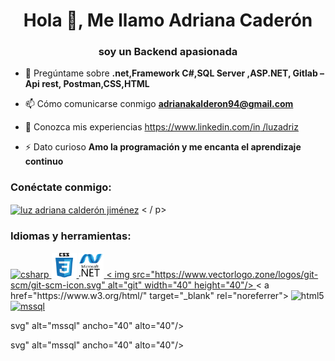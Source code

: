 <h1 align="center">Hola 👋, Me llamo Adriana Caderón</h1>
<h3 align="center">soy un Backend apasionada</h3>

- 💬 Pregúntame sobre **.net,Framework C#,SQL Server ,ASP.NET, Gitlab – Api rest, Postman,CSS,HTML**

- 📫 Cómo comunicarse conmigo **adrianakalderon94@gmail.com**

- 📄 Conozca mis experiencias [https://www.linkedin.com/in /luzadriz](https://www.linkedin.com/in/luzadriz)

- ⚡ Dato curioso **Amo la programación y me encanta el aprendizaje continuo**

<h3 align="left">Conéctate conmigo:</h3 >
<p align="izquierda">
<a href="https://linkedin.com/in/luzadriz" target="blank"><img align="center" src="https://raw.githubusercontent.com/rahuldkjain/github- perfil-readme-generator/master/src/images/icons/Social/linked-in-alt.svg" alt="luz adriana calderón jiménez" height="30" width="40" /></a> <
/ p>

<h3 align="left">Idiomas y herramientas:</h3>
<p align="left"> <a href="https://www.w3schools.com/cs/" target="_blank" rel="noreferrer"> <img src="https://raw.githubusercontent. com/devicons/devicon/master/icons/csharp/csharp-original.svg" alt="csharp" width="40" height="40"/> </a> <a href="https://www. w3schools.com/css/" target="_blank" rel="noreferrer"> <img src="https://raw.githubusercontent.com/devicons/devicon/master/icons/css3/css3-original-wordmark.svg " alt="css3" width="40" height="40"/> </a> <a href="https://dotnet.microsoft.com/" target="_blank" rel="noreferrer"> <img src="https://raw.githubusercontent.com/devicons/devicon/master/icons/dot-net/dot-net-original-wordmark.svg " alt="dotnet" width="40" height="40"/> </a> <a href="https://git-scm.com/" target="_blank" rel="noreferrer"> < img src="https://www.vectorlogo.zone/logos/git-scm/git-scm-icon.svg" alt="git" width="40" height="40"/> </a> < a href="https://www.w3.org/html/" target="_blank" rel="noreferrer"> <img src="https://raw.githubusercontent.com/devicons/devicon/master/icons /html5/html5-marca denominativa original.svg" alt="html5" width="40" height="40"/> </a> <a href="https://www.microsoft.com/en-us/sql-server" target="_blank " rel="noreferrer"> <img src="https://www.svgrepo.com/show/303229/microsoft-sql-server-logo.svg" alt="mssql" width="40" height="40 "/> </a> </p>svg" alt="mssql" ancho="40" alto="40"/> </a> </p>svg" alt="mssql" ancho="40" alto="40"/> </a> </p>

